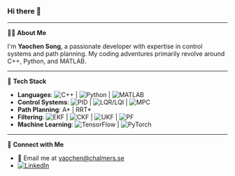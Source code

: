 ### Hi there 👋
---
🙋‍♂️ **About Me**

I'm **Yaochen Song**, a passionate developer with expertise in control systems and path planning. My coding adventures primarily revolve around C++, Python, and MATLAB.

---
🔧 **Tech Stack**

- **Languages**: ![C++](https://img.shields.io/badge/-C%2B%2B-00599C?style=flat-square&logo=c%2B%2B&logoColor=ffffff) | ![Python](https://img.shields.io/badge/-Python-3776AB?style=flat-square&logo=python&logoColor=ffffff) | ![MATLAB](https://img.shields.io/badge/-MATLAB-0076A8?style=flat-square&logo=mathworks&logoColor=ffffff)
- **Control Systems**: ![PID](https://img.shields.io/badge/-PID-007ACC?style=flat-square) | ![LQR/LQI](https://img.shields.io/badge/-LQR%2FLQI%2FLQR%2BFeedforward-007ACC?style=flat-square) | ![MPC](https://img.shields.io/badge/-MPC%2FNMPC-007ACC?style=flat-square)
- **Path Planning**: A* | RRT*
- **Filtering**: ![EKF](https://img.shields.io/badge/-EKF-007ACC?style=flat-square) | ![CKF](https://img.shields.io/badge/-CKF-007ACC?style=flat-square) | ![UKF](https://img.shields.io/badge/-UKF-007ACC?style=flat-square) | ![PF](https://img.shields.io/badge/-PF-007ACC?style=flat-square)
- **Machine Learning**: ![TensorFlow](https://img.shields.io/badge/-TensorFlow-FF6F00?style=flat-square&logo=tensorflow&logoColor=ffffff) | ![PyTorch](https://img.shields.io/badge/-PyTorch-EE4C2C?style=flat-square&logo=pytorch&logoColor=ffffff)

---
🔗 **Connect with Me**

- 📧 Email me at [yaochen@chalmers.se](mailto:yaochen@chalmers.se)
- [![LinkedIn](https://img.shields.io/badge/LinkedIn-blue?style=flat-square&logo=linkedin&labelColor=blue&color=blue)](https://www.linkedin.com/in/yaochen-song0217)

